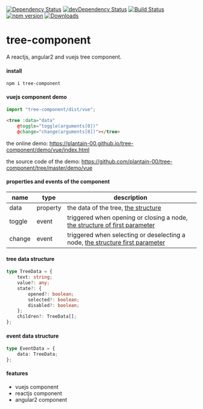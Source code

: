[![Dependency Status](https://david-dm.org/plantain-00/tree-component.svg)](https://david-dm.org/plantain-00/tree-component)
[![devDependency Status](https://david-dm.org/plantain-00/tree-component/dev-status.svg)](https://david-dm.org/plantain-00/tree-component#info=devDependencies)
[![Build Status](https://travis-ci.org/plantain-00/tree-component.svg?branch=master)](https://travis-ci.org/plantain-00/tree-component)
[![npm version](https://badge.fury.io/js/tree-component.svg)](https://badge.fury.io/js/tree-component)
[![Downloads](https://img.shields.io/npm/dm/tree-component.svg)](https://www.npmjs.com/package/tree-component)

# tree-component
A reactjs, angular2 and vuejs tree component.

#### install

`npm i tree-component`

#### vuejs component demo

```ts
import "tree-component/dist/vue";
```

```html
<tree :data="data"
    @toggle="toggle(arguments[0])"
    @change="change(arguments[0])"></tree>
```

the online demo: https://plantain-00.github.io/tree-component/demo/vue/index.html

the source code of the demo: https://github.com/plantain-00/tree-component/tree/master/demo/vue

#### properties and events of the component

name | type | description
--- | --- | ---
data | property | the data of the tree, [the structure](#tree-data-structure)
toggle | event | triggered when opening or closing a node, [the structure of first parameter](#event-data-structure)
change | event | triggered when selecting or deselecting a node, [the structure first parameter](#event-data-structure)

#### tree data structure

```ts
type TreeData = {
    text: string;
    value?: any;
    state?: {
        opened?: boolean;
        selected?: boolean;
        disabled?: boolean;
    };
    children?: TreeData[];
};
```

#### event data structure

```ts
type EventData = {
    data: TreeData;
};
```

#### features

+ vuejs component
+ reactjs component
+ angular2 component
